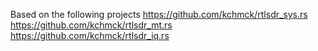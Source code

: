 
Based on the following projects 
https://github.com/kchmck/rtlsdr_sys.rs
https://github.com/kchmck/rtlsdr_mt.rs
https://github.com/kchmck/rtlsdr_iq.rs
